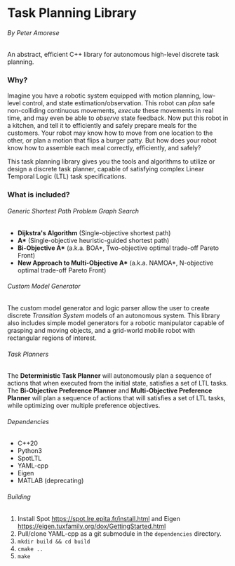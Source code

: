 # Task Planning Library

###### By Peter Amorese

An abstract, efficient C++ library for autonomous high-level discrete task planning.

### Why?

Imagine you have a robotic system equipped with motion planning, low-level control, and state estimation/observation. This robot can *plan* safe non-colliding continuous movements, *execute* these movements in real time, and may even be able to *observe* state feedback. Now put this robot in a kitchen, and tell it to efficiently and safely prepare meals for the customers. Your robot may know how to move from one location to the other, or plan a motion that flips a burger patty. But how does your robot know how to assemble each meal correctly, efficiently, and safely? 

This task planning library gives you the tools and algorithms to utilize or design a discrete task planner, capable of satisfying complex Linear Temporal Logic (LTL) task specifications.

### What is included?

###### Generic Shortest Path Problem Graph Search
 - **Dijkstra's Algorithm** (Single-objective shortest path)
 - **A\*** (Single-objective heuristic-guided shortest path)
 - **Bi-Objective A\*** (a.k.a. BOA*, Two-objective optimal trade-off Pareto Front)
 - **New Approach to Multi-Objective A\*** (a.k.a. NAMOA*, N-objective optimal trade-off Pareto Front)

###### Custom Model Generator
The custom model generator and logic parser allow the user to create discrete *Transition System* models of an autonomous system. This library also includes simple model generators for a robotic manipulator capable of grasping and moving objects, and a grid-world mobile robot with rectangular regions of interest.

###### Task Planners
The **Deterministic Task Planner** will autonomously plan a sequence of actions that when executed from the initial state, satisfies a set of LTL tasks. The **Bi-Objective Preference Planner** and **Multi-Objective Preference Planner** will plan a sequence of actions that will satisfies a set of LTL tasks, while optimizing over multiple preference objectives.


###### Dependencies
 - C++20
 - Python3
 - SpotLTL
 - YAML-cpp
 - Eigen
 - MATLAB (deprecating)


###### Building
1. Install Spot https://spot.lre.epita.fr/install.html and Eigen https://eigen.tuxfamily.org/dox/GettingStarted.html
2. Pull/clone YAML-cpp as a git submodule in the `dependencies` directory.
3. `mkdir build && cd build`
4. `cmake ..`
5. `make`